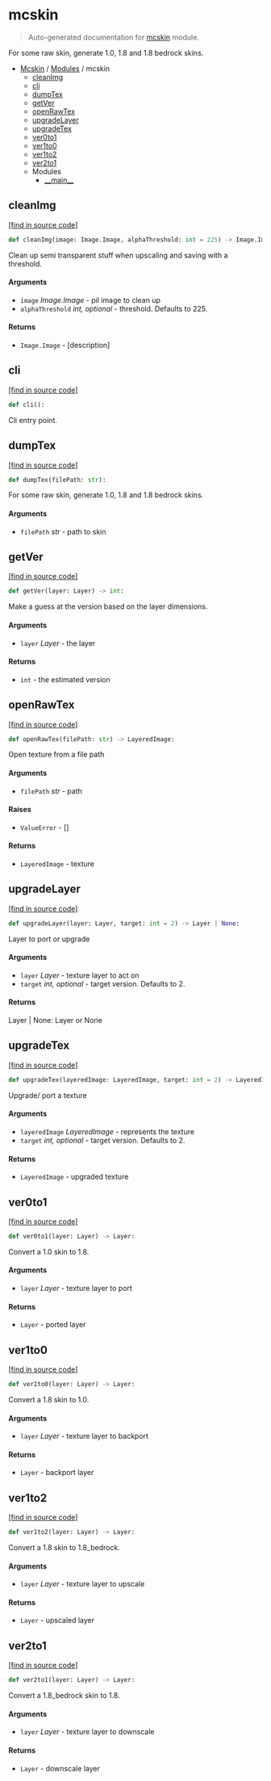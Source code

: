 # mcskin

> Auto-generated documentation for [mcskin](../../mcskin/__init__.py) module.

For some raw skin, generate 1.0, 1.8 and 1.8 bedrock skins.

- [Mcskin](../README.md#mcskin-index) / [Modules](../README.md#mcskin-modules) / mcskin
    - [cleanImg](#cleanimg)
    - [cli](#cli)
    - [dumpTex](#dumptex)
    - [getVer](#getver)
    - [openRawTex](#openrawtex)
    - [upgradeLayer](#upgradelayer)
    - [upgradeTex](#upgradetex)
    - [ver0to1](#ver0to1)
    - [ver1to0](#ver1to0)
    - [ver1to2](#ver1to2)
    - [ver2to1](#ver2to1)
    - Modules
        - [\_\_main\_\_](module.md#__main__)

## cleanImg

[[find in source code]](../../mcskin/__init__.py#L16)

```python
def cleanImg(image: Image.Image, alphaThreshold: int = 225) -> Image.Image:
```

Clean up semi transparent stuff when upscaling and saving with a threshold.

#### Arguments

- `image` *Image.Image* - pil image to clean up
- `alphaThreshold` *int, optional* - threshold. Defaults to 225.

#### Returns

- `Image.Image` - [description]

## cli

[[find in source code]](../../mcskin/__init__.py#L262)

```python
def cli():
```

Cli entry point.

## dumpTex

[[find in source code]](../../mcskin/__init__.py#L240)

```python
def dumpTex(filePath: str):
```

For some raw skin, generate 1.0, 1.8 and 1.8 bedrock skins.

#### Arguments

- `filePath` *str* - path to skin

## getVer

[[find in source code]](../../mcskin/__init__.py#L179)

```python
def getVer(layer: Layer) -> int:
```

Make a guess at the version based on the layer dimensions.

#### Arguments

- `layer` *Layer* - the layer

#### Returns

- `int` - the estimated version

## openRawTex

[[find in source code]](../../mcskin/__init__.py#L214)

```python
def openRawTex(filePath: str) -> LayeredImage:
```

Open texture from a file path

#### Arguments

- `filePath` *str* - path

#### Raises

- `ValueError` - []

#### Returns

- `LayeredImage` - texture

## upgradeLayer

[[find in source code]](../../mcskin/__init__.py#L146)

```python
def upgradeLayer(layer: Layer, target: int = 2) -> Layer | None:
```

Layer to port or upgrade

#### Arguments

- `layer` *Layer* - texture layer to act on
- `target` *int, optional* - target version. Defaults to 2.

#### Returns

Layer | None: Layer or None

## upgradeTex

[[find in source code]](../../mcskin/__init__.py#L195)

```python
def upgradeTex(layeredImage: LayeredImage, target: int = 2) -> LayeredImage:
```

Upgrade/ port a texture

#### Arguments

- `layeredImage` *LayeredImage* - represents the texture
- `target` *int, optional* - target version. Defaults to 2.

#### Returns

- `LayeredImage` - upgraded texture

## ver0to1

[[find in source code]](../../mcskin/__init__.py#L72)

```python
def ver0to1(layer: Layer) -> Layer:
```

Convert a 1.0 skin to 1.8.

#### Arguments

- `layer` *Layer* - texture layer to port

#### Returns

- `Layer` - ported layer

## ver1to0

[[find in source code]](../../mcskin/__init__.py#L99)

```python
def ver1to0(layer: Layer) -> Layer:
```

Convert a 1.8 skin to 1.0.

#### Arguments

- `layer` *Layer* - texture layer to backport

#### Returns

- `Layer` - backport layer

## ver1to2

[[find in source code]](../../mcskin/__init__.py#L36)

```python
def ver1to2(layer: Layer) -> Layer:
```

Convert a 1.8 skin to 1.8_bedrock.

#### Arguments

- `layer` *Layer* - texture layer to upscale

#### Returns

- `Layer` - upscaled layer

## ver2to1

[[find in source code]](../../mcskin/__init__.py#L124)

```python
def ver2to1(layer: Layer) -> Layer:
```

Convert a 1.8_bedrock skin to 1.8.

#### Arguments

- `layer` *Layer* - texture layer to downscale

#### Returns

- `Layer` - downscale layer
